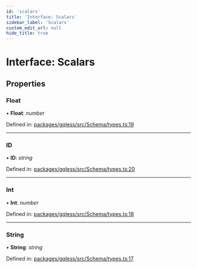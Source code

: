 ```yaml
---
id: 'scalars'
title: 'Interface: Scalars'
sidebar_label: 'Scalars'
custom_edit_url: null
hide_title: true
---
```


# Interface: Scalars

## Properties

### Float

• **Float**: _number_

Defined in: [packages/gqless/src/Schema/types.ts:19](https://github.com/gqless/gqless/blob/master/packages/gqless/src/Schema/types.ts#L19)

---

### ID

• **ID**: _string_

Defined in: [packages/gqless/src/Schema/types.ts:20](https://github.com/gqless/gqless/blob/master/packages/gqless/src/Schema/types.ts#L20)

---

### Int

• **Int**: _number_

Defined in: [packages/gqless/src/Schema/types.ts:18](https://github.com/gqless/gqless/blob/master/packages/gqless/src/Schema/types.ts#L18)

---

### String

• **String**: _string_

Defined in: [packages/gqless/src/Schema/types.ts:17](https://github.com/gqless/gqless/blob/master/packages/gqless/src/Schema/types.ts#L17)
